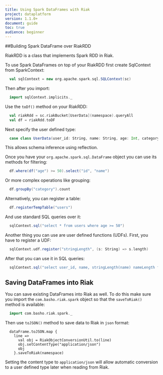 ```yaml
---
title: Using Spark DataFrames with Riak
project: dataplatform
version: 1.1.0+
document: guide
toc: true
audience: beginner
---
```


##Building Spark DataFrame over RiakRDD

RiakRDD is a class that implements Spark RDD in Riak.

To use Spark DataFrames on top of your RiakRDD first create SqlContext from SparkContext:

```scala
  val sqlContext = new org.apache.spark.sql.SQLContext(sc)
```

Then after you import:

```scala
  import sqlContext.implicits._
```
    
Use the `toDf()` method on your RiakRDD:

```scala
  val riakRdd = sc.riakBucket[UserData](namespace).queryAll
  val df = riakRdd.toDF
```

Next specify the user defined type:

```scala
  case class UserData(user_id: String, name: String, age: Int, category: String)
```

This allows schema inference using reflection.

Once you have your `org.apache.spark.sql.DataFrame` object you can use its methods for filtering:

```scala
  df.where(df("age") >= 50).select("id", "name")
```

Or more complex operations like grouping:

```scala
  df.groupBy("category").count
```

Alternatively, you can register a table:

```scala
  df.registerTempTable("users")
```

And use standard SQL queries over it:

```scala
  sqlContext.sql("select * from users where age >= 50")
```

Another thing you can use are user defined functions (UDFs). First, you have to register a UDF:

```scala
  sqlContext.udf.register("stringLength", (s: String) => s.length)
```

After that you can use it in SQL queries:

```scala
  sqlContext.sql("select user_id, name, stringLength(name) nameLength from users order by nameLength")
```
    
## Saving DataFrames into Riak

You can save existing DataFrames into Riak as well. To do this make sure you import the `com.basho.riak.spark` object so that the `saveToRiak()` method is available:

```scala
  import com.basho.riak.spark._
```

Then use `toJSON()` method to save data to Riak in `json` format:

```
  dataFrame.toJSON.map {
    line =>
      val obj = RiakObjectConversionUtil.to(line)
      obj.setContentType("application/json")
      obj
    }.saveToRiak(namespace)
```

Setting the content type to `application/json` will allow automatic conversion to a user defined type later when reading from Riak.
